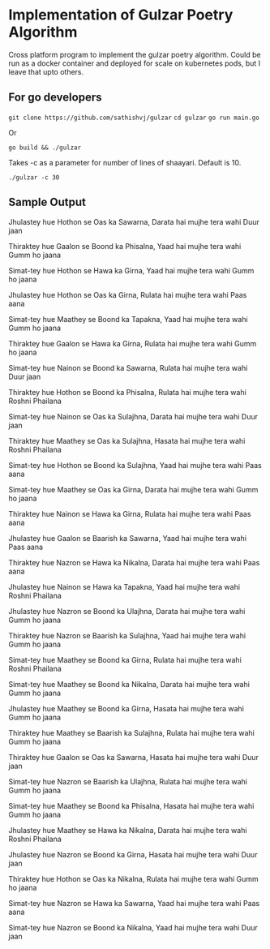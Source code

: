 # Implementation of Gulzar Poetry Algorithm

Cross platform program to implement the gulzar poetry algorithm.  Could be run as a docker container and deployed for scale on kubernetes pods, but I leave that upto others.

## For go developers

`git clone https://github.com/sathishvj/gulzar`
`cd gulzar`
`go run main.go`

Or

`go build && ./gulzar`

Takes -c as a parameter for number of lines of shaayari.  Default is 10.

`./gulzar -c 30`

## Sample Output

Jhulastey hue Hothon se Oas ka Sawarna,
Darata hai mujhe tera wahi Duur jaan

Thiraktey hue Gaalon se Boond ka Phisalna,
Yaad hai mujhe tera wahi Gumm ho jaana

Simat-tey hue Hothon se Hawa ka Girna,
Yaad hai mujhe tera wahi Gumm ho jaana

Jhulastey hue Hothon se Oas ka Girna,
Rulata hai mujhe tera wahi Paas aana

Simat-tey hue Maathey se Boond ka Tapakna,
Yaad hai mujhe tera wahi Gumm ho jaana

Thiraktey hue Gaalon se Hawa ka Girna,
Rulata hai mujhe tera wahi Gumm ho jaana

Simat-tey hue Nainon se Boond ka Sawarna,
Rulata hai mujhe tera wahi Duur jaan

Thiraktey hue Hothon se Boond ka Phisalna,
Rulata hai mujhe tera wahi Roshni Phailana

Simat-tey hue Nainon se Oas ka Sulajhna,
Darata hai mujhe tera wahi Duur jaan

Thiraktey hue Maathey se Oas ka Sulajhna,
Hasata hai mujhe tera wahi Roshni Phailana

Simat-tey hue Hothon se Boond ka Sulajhna,
Yaad hai mujhe tera wahi Paas aana

Simat-tey hue Maathey se Oas ka Girna,
Darata hai mujhe tera wahi Gumm ho jaana

Thiraktey hue Nainon se Hawa ka Girna,
Rulata hai mujhe tera wahi Paas aana

Jhulastey hue Gaalon se Baarish ka Sawarna,
Yaad hai mujhe tera wahi Paas aana

Thiraktey hue Nazron se Hawa ka Nikalna,
Darata hai mujhe tera wahi Paas aana

Jhulastey hue Nainon se Hawa ka Tapakna,
Yaad hai mujhe tera wahi Roshni Phailana

Jhulastey hue Nazron se Boond ka Ulajhna,
Darata hai mujhe tera wahi Gumm ho jaana

Thiraktey hue Nazron se Baarish ka Sulajhna,
Yaad hai mujhe tera wahi Gumm ho jaana

Simat-tey hue Maathey se Boond ka Girna,
Rulata hai mujhe tera wahi Roshni Phailana

Simat-tey hue Maathey se Boond ka Nikalna,
Darata hai mujhe tera wahi Gumm ho jaana

Jhulastey hue Maathey se Boond ka Girna,
Hasata hai mujhe tera wahi Gumm ho jaana

Thiraktey hue Maathey se Baarish ka Sulajhna,
Rulata hai mujhe tera wahi Gumm ho jaana

Thiraktey hue Gaalon se Oas ka Sawarna,
Hasata hai mujhe tera wahi Duur jaan

Simat-tey hue Nazron se Baarish ka Ulajhna,
Rulata hai mujhe tera wahi Gumm ho jaana

Simat-tey hue Maathey se Boond ka Phisalna,
Hasata hai mujhe tera wahi Gumm ho jaana

Jhulastey hue Maathey se Hawa ka Nikalna,
Darata hai mujhe tera wahi Roshni Phailana

Jhulastey hue Nazron se Boond ka Girna,
Hasata hai mujhe tera wahi Duur jaan

Thiraktey hue Hothon se Oas ka Nikalna,
Rulata hai mujhe tera wahi Gumm ho jaana

Simat-tey hue Nazron se Hawa ka Sawarna,
Yaad hai mujhe tera wahi Paas aana

Simat-tey hue Nazron se Boond ka Nikalna,
Yaad hai mujhe tera wahi Duur jaan



